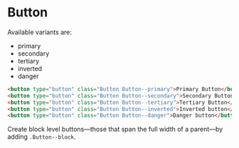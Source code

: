 # Button

Available variants are:

- primary
- secondary
- tertiary
- inverted
- danger

```html
<button type="button" class="Button Button--primary">Primary Button</button>
<button type="button" class="Button Button--secondary">Secondary Button</button>
<button type="button" class="Button Button--tertiary">Tertiary Button</button>
<button type="button" class="Button Button--inverted">Inverted button</button>
<button type="button" class="Button Button--danger">Danger button</button>
```

Create block level buttons—those that span the full width of a parent—by adding `.Button--block`.

